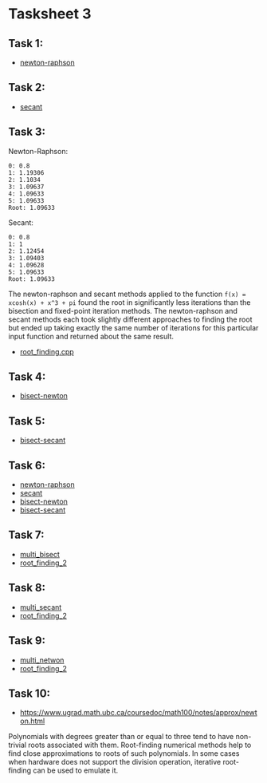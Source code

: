 # Tasksheet 3

## Task 1:

* [newton-raphson](https://github.com/TekuConcept/math4610/blob/master/modules/doc/newton.md)

## Task 2:

* [secant](https://github.com/TekuConcept/math4610/blob/master/modules/doc/secant.md)

## Task 3:

Newton-Raphson:
```
0: 0.8
1: 1.19306
2: 1.1034
3: 1.09637
4: 1.09633
5: 1.09633
Root: 1.09633
```

Secant:
```
0: 0.8
1: 1
2: 1.12454
3: 1.09403
4: 1.09628
5: 1.09633
Root: 1.09633
```

The newton-raphson and secant methods applied to the function `f(x) = xcosh(x) + x^3 + pi` found the root in significantly less iterations than the bisection and fixed-point iteration methods. The newton-raphson and secant methods each took slightly different approaches to finding the root but ended up taking exactly the same number of iterations for this particular input function and returned about the same result.

* [root_finding.cpp](https://github.com/TekuConcept/math4610/blob/master/modules/test/root_finding.cpp)


## Task 4:

* [bisect-newton](https://github.com/TekuConcept/math4610/blob/master/modules/doc/bisect_newton.md)

## Task 5:

* [bisect-secant](https://github.com/TekuConcept/math4610/blob/master/modules/doc/bisect_secant.md)

## Task 6:

* [newton-raphson](https://github.com/TekuConcept/math4610/blob/master/modules/doc/newton.md)
* [secant](https://github.com/TekuConcept/math4610/blob/master/modules/doc/secant.md)
* [bisect-newton](https://github.com/TekuConcept/math4610/blob/master/modules/doc/bisect_newton.md)
* [bisect-secant](https://github.com/TekuConcept/math4610/blob/master/modules/doc/bisect_secant.md)

## Task 7:

* [multi_bisect](https://github.com/TekuConcept/math4610/blob/master/modules/doc/multi_bisect.md)
* [root_finding_2](https://github.com/TekuConcept/math4610/blob/master/modules/test/root_finding_2.cpp)

## Task 8:

* [multi_secant](https://github.com/TekuConcept/math4610/blob/master/modules/doc/multi_secant.md)
* [root_finding_2](https://github.com/TekuConcept/math4610/blob/master/modules/test/root_finding_2.cpp)

## Task 9:

* [multi_netwon](https://github.com/TekuConcept/math4610/blob/master/modules/doc/multi_newton.md)
* [root_finding_2](https://github.com/TekuConcept/math4610/blob/master/modules/test/root_finding_2.cpp)

## Task 10:

* https://www.ugrad.math.ubc.ca/coursedoc/math100/notes/approx/newton.html

Polynomials with degrees greater than or equal to three tend to have non-trivial roots associated with them. Root-finding numerical methods help to find close approximations to roots of such polynomials. In some cases when hardware does not support the division operation, iterative root-finding can be used to emulate it.
